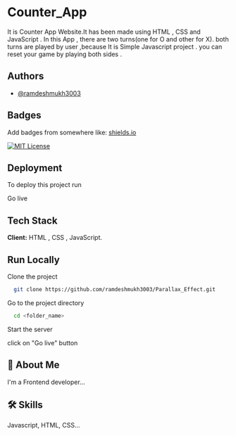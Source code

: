 
# Counter_App

It is Counter App Website.It has been made using HTML , CSS and JavaScript . In this App , there are two turns(one for O and other for X).
both turns are played by user ,because It is Simple Javascript project . you can reset your game by playing both sides .
 
## Authors

- [@ramdeshmukh3003](https://www.github.com/ramdeshmukh3003)


## Badges

Add badges from somewhere like: [shields.io](https://shields.io/)

[![MIT License](https://img.shields.io/badge/License-MIT-green.svg)](https://choosealicense.com/licenses/mit/)



## Deployment

To deploy this project run

  Go live



## Tech Stack

**Client:** HTML , CSS , JavaScript.




## Run Locally

Clone the project

```bash
  git clone https://github.com/ramdeshmukh3003/Parallax_Effect.git
```

Go to the project directory

```bash
  cd <folder_name>
```



Start the server

  click on "Go live" button 



## 🚀 About Me
I'm a Frontend developer...


## 🛠 Skills
Javascript, HTML, CSS...

